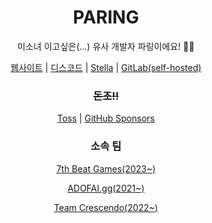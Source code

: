 <h1 align="center">PARING</h1>
<p align="center">미소녀 이고싶은(...) 유사 개발자 파링이에요! 🏳️‍⚧️</p>

<p align="center">
  <a href="https://paring.moe">웹사이트</a>
  <span>|</span>
  <a href="https://discord.gg/EkFHRG4TZZ">디스코드</a>
  <span>|</span>
  <a href="https://stella.place/@paring">Stella</a>
  <span>|</span>
  <a href="https://gitlab.paring.moe/paring">GitLab(self-hosted)</a>
</p>

<h3 align="center">
  <del>돈조!!</del>
</h3>
<p align="center">
  <a href="https://toss.me/pikokr">Toss</a>
  <span>|</span>
  <a href="https://github.com/sponsors/pikokr">GitHub Sponsors</a>
</p>

<h3 align="center">
  소속 팀
</h3>
<p align="center">
  <a href="https://7thbe.at">7th Beat Games(2023~)</a>
</p>
<p align="center">
  <a href="https://adofai.gg">ADOFAI.gg(2021~)</a>
</p>
<p align="center">
  <a href="https://github.com/team-crescendo">Team Crescendo(2022~)</a>
</p>
